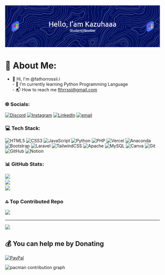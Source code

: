 
<!--
**kazuhaaa7/kazuhaaa7** is a ✨ _special_ ✨ repository because its `README.md` (this file) appears on your GitHub profile.

Here are some ideas to get you started:

- 🔭 I’m currently working on ...
- 🌱 I’m currently learning ...
- 👯 I’m looking to collaborate on ...
- 🤔 I’m looking for help with ...
- 💬 Ask me about ...
- 📫 How to reach me: ...
- 😄 Pronouns: ...
- ⚡ Fun fact: ...
- 👀 I'm interested in App Dev and Artificial Intelegent
![anime](https://media.giphy.com/media/v1.Y2lkPTc5MGI3NjExczh5b3BtcGVsN2dpejRlNDVjZGs1MGZpMTRzZHRlMTBjOGt2NXJ3biZlcD12MV9naWZzX3NlYXJjaCZjdD1n/dyjrpqaUVqCELGuQVr/giphy.gif)
- 👋 Hi, I'm @fathorrossii.i 
- 🌱 I’m currently learning Python Programming Language
- 📬 How to reach me fthrrssi@gmail.com

##### Skills
[![My Skills](https://skillicons.dev/icons?i=html,css,js,python,php&theme=light&perline=3)](https://skillicons.dev)

![image](https://img.shields.io/badge/HTML5-E34F26?style=for-the-badge&logo=html5&logoColor=white) ![image](https://img.shields.io/badge/CSS3-1572B6?style=for-the-badge&logo=css3&logoColor=white) ![image](https://img.shields.io/badge/Python-FFD43B?style=for-the-badge&logo=python&logoColor=blue) ![image](https://img.shields.io/badge/JavaScript-323330?style=for-the-badge&logo=javascript&logoColor=F7DF1E) 



##### Connect Witch Me
![https://instagram.com/fathorrossii.i](https://img.shields.io/badge/Instagram-E4405F?style=for-the-badge&logo=instagram&logoColor=white) ![linkedin](https://img.shields.io/badge/LinkedIn-0077B5?style=for-the-badge&logo=linkedin&logoColor=white)


##### My GitHub Stat
![Kazuhaaa7's GitHub stats](https://github-readme-stats.vercel.app/api?username=Kazuhaaa7&show_icons=true&theme=vue-dark&locale=ja)
## 🏆 GitHub Trophies
![](https://github-profile-trophy.vercel.app/?username=Kazuhaaa7&theme=radical&no-frame=false&no-bg=true&margin-w=4)
-->
![header](img/github-header-banner.png)

<!-- # Hello World!  -->
# 💫 About Me:
  - 👋 Hi, I'm @fathorrossii.i <br>- 🌱 I’m currently learning Python Programming Language<br>- 📬 How to reach me fthrrssi@gmail.com


### 🌐 Socials:
[![Discord](https://img.shields.io/badge/Discord-%237289DA.svg?logo=discord&logoColor=white)](https://discord.gg/loremm) [![Instagram](https://img.shields.io/badge/Instagram-%23E4405F.svg?logo=Instagram&logoColor=white)](https://instagram.com/fathorrossii.i) [![LinkedIn](https://img.shields.io/badge/LinkedIn-%230077B5.svg?logo=linkedin&logoColor=white)](https://linkedin.com/in/Kazuhaaa7) [![email](https://img.shields.io/badge/Email-D14836?logo=gmail&logoColor=white)](mailto:fthrrssi@gmail.com) 

### 💻 Tech Stack:
![HTML5](https://img.shields.io/badge/html5-%23E34F26.svg?style=for-the-badge&logo=html5&logoColor=white) ![CSS3](https://img.shields.io/badge/css3-%231572B6.svg?style=for-the-badge&logo=css3&logoColor=white) ![JavaScript](https://img.shields.io/badge/javascript-%23323330.svg?style=for-the-badge&logo=javascript&logoColor=%23F7DF1E) ![Python](https://img.shields.io/badge/python-3670A0?style=for-the-badge&logo=python&logoColor=ffdd54) ![PHP](https://img.shields.io/badge/php-%23777BB4.svg?style=for-the-badge&logo=php&logoColor=white) ![Vercel](https://img.shields.io/badge/vercel-%23000000.svg?style=for-the-badge&logo=vercel&logoColor=white) ![Anaconda](https://img.shields.io/badge/Anaconda-%2344A833.svg?style=for-the-badge&logo=anaconda&logoColor=white) ![Bootstrap](https://img.shields.io/badge/bootstrap-%238511FA.svg?style=for-the-badge&logo=bootstrap&logoColor=white) ![Laravel](https://img.shields.io/badge/laravel-%23FF2D20.svg?style=for-the-badge&logo=laravel&logoColor=white) ![TailwindCSS](https://img.shields.io/badge/tailwindcss-%2338B2AC.svg?style=for-the-badge&logo=tailwind-css&logoColor=white) ![Apache](https://img.shields.io/badge/apache-%23D42029.svg?style=for-the-badge&logo=apache&logoColor=white) ![MySQL](https://img.shields.io/badge/mysql-4479A1.svg?style=for-the-badge&logo=mysql&logoColor=white) ![Canva](https://img.shields.io/badge/Canva-%2300C4CC.svg?style=for-the-badge&logo=Canva&logoColor=white) ![Git](https://img.shields.io/badge/git-%23F05033.svg?style=for-the-badge&logo=git&logoColor=white) ![GitHub](https://img.shields.io/badge/github-%23121011.svg?style=for-the-badge&logo=github&logoColor=white) ![Notion](https://img.shields.io/badge/Notion-%23000000.svg?style=for-the-badge&logo=notion&logoColor=white)

### 📊 GitHub Stats:
![](https://github-readme-stats.vercel.app/api?username=Kazuhaaa7&theme=vue-dark&hide_border=false&include_all_commits=false&count_private=false)<br/>
![](https://nirzak-streak-stats.vercel.app/?user=Kazuhaaa7&theme=vue-dark&hide_border=false)<br/>
![](https://github-readme-stats.vercel.app/api/top-langs/?username=Kazuhaaa7&theme=vue-dark&hide_border=false&include_all_commits=false&count_private=false&layout=compact)


### 🔝 Top Contributed Repo
![](https://github-contributor-stats.vercel.app/api?username=Kazuhaaa7&limit=5&theme=vue-dark&combine_all_yearly_contributions=true)

---
[![](https://visitcount.itsvg.in/api?id=Kazuhaaa7&icon=5&color=0)](https://visitcount.itsvg.in)

  ## 💰 You can help me by Donating
  [![PayPal](https://img.shields.io/badge/PayPal-00457C?style=for-the-badge&logo=paypal&logoColor=white)](https://paypal.me/Kazuhaaa7) 


<picture>
  <source media="(prefers-color-scheme: dark)" srcset="https://raw.githubusercontent.com/maurodesouza/maurodesouza/output/pacman-contribution-graph-dark.svg">
  <source media="(prefers-color-scheme: light)" srcset="https://raw.githubusercontent.com/maurodesouza/maurodesouza/output/pacman-contribution-graph.svg">
  <img alt="pacman contribution graph" src="https://raw.githubusercontent.com/maurodesouza/maurodesouza/output/pacman-contribution-graph.svg">
</picture>
  
<!-- Proudly created with GPRM ( https://gprm.itsvg.in ) -->